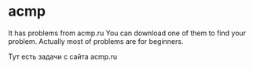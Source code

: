 # acmp
It has problems from acmp.ru
You can download one of them to find your problem. Actually most of problems are for beginners.

Тут есть задачи с сайта acmp.ru
